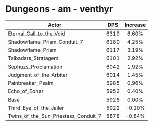 # Dungeons - am - venthyr
| Actor | DPS | Increase |
|---|:---:|:---:|
|Eternal_Call_to_the_Void|6319|6.60%|
|Shadowflame_Prism_Conduit_7|6180|4.25%|
|Shadowflame_Prism|6117|3.19%|
|Talbadars_Stratagem|6101|2.92%|
|Sephuzs_Proclamation|6042|1.92%|
|Judgment_of_the_Arbiter|6014|1.45%|
|Painbreaker_Psalm|5985|0.96%|
|Echo_of_Eonar|5952|0.40%|
|Base|5928|0.00%|
|Third_Eye_of_the_Jailer|5922|-0.10%|
|Twins_of_the_Sun_Priestess_Conduit_7|5878|-0.84%|
